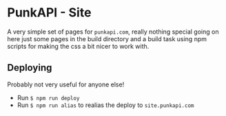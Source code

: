 # PunkAPI - Site

A very simple set of pages for `punkapi.com`, really nothing special going on here just some pages in the build directory and a build task using npm scripts for making the css a bit nicer to work with.

## Deploying
Probably not very useful for anyone else!

- Run `$ npm run deploy`
- Run `$ npm run alias` to realias the deploy to `site.punkapi.com`
